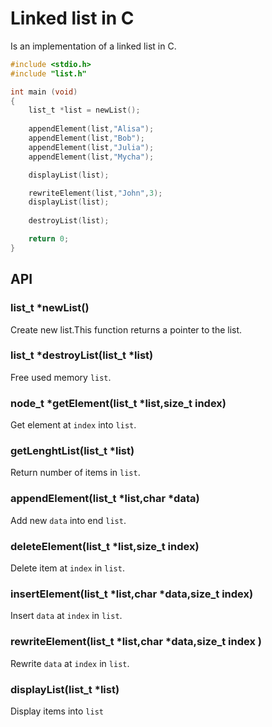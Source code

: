 # Linked list in C

Is an implementation of a linked list in C.

```c
#include <stdio.h>
#include "list.h"

int main (void)
{ 
    list_t *list = newList();
    
    appendElement(list,"Alisa");
    appendElement(list,"Bob");
    appendElement(list,"Julia");
    appendElement(list,"Mycha");

    displayList(list);

    rewriteElement(list,"John",3);
    displayList(list);
    
    destroyList(list);

    return 0;
}
```

## API

### list_t *newList() 
Create new list.This function returns a pointer to the list.

### list_t *destroyList(list_t *list) 
Free used memory `list`.

### node_t *getElement(list_t *list,size_t index) 
Get element at `index` into `list`.

### getLenghtList(list_t *list)
Return number of items in `list`. 

### appendElement(list_t *list,char *data)  
Add new `data` into end `list`.

### deleteElement(list_t *list,size_t index) 
Delete item at `index` in `list`.

### insertElement(list_t *list,char *data,size_t index)  
Insert `data` at `index` in `list`.

### rewriteElement(list_t *list,char *data,size_t index ) 
Rewrite `data` at `index` in `list`. 

### displayList(list_t *list)  
Display items into `list`
